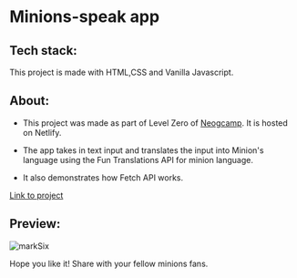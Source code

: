 # Minions-speak app

## Tech stack:

This project is made with HTML,CSS and Vanilla Javascript.

## About:

* This project was made as part of Level Zero of [Neogcamp](https://neog.camp/). It is hosted on Netlify.

* The app takes in text input and translates the input into Minion's language using the Fun Translations API for minion language.

* It also demonstrates how Fetch API works.

[Link to project](https://faheemkbananaspeak.netlify.app/)

## Preview:

![markSix](https://user-images.githubusercontent.com/121616994/211199563-353969e7-ef00-4d28-b913-e45f24bbb57a.jpg)

Hope you like it! Share with your fellow minions fans.
